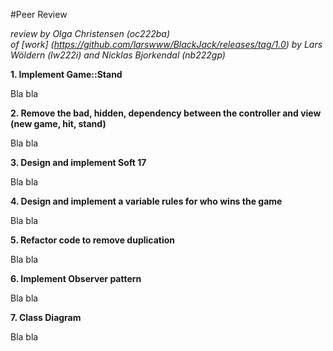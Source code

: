 #Peer Review

_review by Olga Christensen (oc222ba)_   
_of [work] (https://github.com/larswww/BlackJack/releases/tag/1.0) 
by Lars Wöldern	(lw222i) and Nicklas Bjorkendal (nb222gp)_


__1. Implement Game::Stand__

Bla bla



__2. Remove the bad, hidden, dependency between the controller and view (new game, hit, stand)__

Bla bla



__3. Design and implement Soft 17__

Bla bla



__4. Design and implement a variable rules for who wins the game__

Bla bla




__5. Refactor code to remove duplication__

Bla bla


__6. Implement Observer pattern__ 

Bla bla


__7. Class Diagram__

Bla bla




